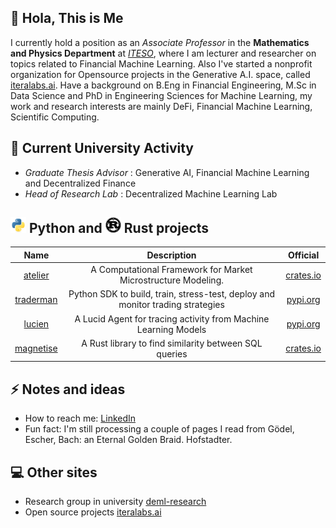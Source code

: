 ## 👋 Hola, This is Me

I currently hold a position as an *Associate Professor* in the **Mathematics and Physics Department** at *[ITESO](https://iteso.mx)*, where I am lecturer and researcher on topics related to Financial Machine Learning. Also I've started a nonprofit organization for Opensource projects in the Generative A.I. space, called [iteralabs.ai](https://www.iteralabs.ai). Have a background on B.Eng in Financial Engineering, M.Sc in Data Science and PhD in Engineering Sciences for Machine Learning, my work and research interests are mainly DeFi, Financial Machine Learning, Scientific Computing.

## 💬 Current University Activity
- *Graduate Thesis Advisor* : Generative AI, Financial Machine Learning and Decentralized Finance
- *Head of Research Lab* : Decentralized Machine Learning Lab

## <img src="https://raw.githubusercontent.com/devicons/devicon/master/icons/python/python-original.svg" alt="python" width="25" height="25"/> Python and <img src="https://raw.githubusercontent.com/devicons/devicon/master/icons/rust/rust-original.svg" alt="python" width="25" height="25"/> Rust projects

| Name | Description | Official | 
|:--------------------:|:--------:|:-----------:|
| [atelier](https://github.com/iteralabs/atelier) | A Computational Framework for Market Microstructure Modeling. | [crates.io](https://crates.io/crates/atelier) | 
| [traderman](https://github.com/iteralabs/traderman) | Python SDK to build, train, stress-test, deploy and monitor trading strategies | [pypi.org](https://pypi.org/project/traderman/) | 
| [lucien](https://github.com/iteralabs/lucien) | A Lucid Agent for tracing activity from Machine Learning Models | [pypi.org](https://pypi.org/project/lucien/) | 
| [magnetise](https://github.com/iteralabs/magnetise) | A Rust library to find similarity between SQL queries | [crates.io](https://crates.io/crates/magnetise) | 



## ⚡ Notes and ideas
- How to reach me: [LinkedIn](https://www.linkedin.com/in/iffranciscome/)
- Fun fact: I'm still processing a couple of pages I read from Gödel, Escher, Bach: an Eternal Golden Braid. Hofstadter.

## :computer: Other sites
- Research group in university [deml-research](https://deml-research.github.io/)
- Open source projects [iteralabs.ai](https://deml-research.github.io/)
